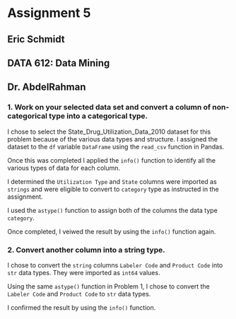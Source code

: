 # Assignment 5

## Eric Schmidt
## DATA 612: Data Mining
## Dr. AbdelRahman

### 1. Work on your selected data set and convert a column of non-categorical type into a categorical type.
I chose to select the State_Drug_Utilization_Data_2010 dataset for this problem because of the various data types and structure. I assigned the dataset to the `df` variable `DataFrame` using the `read_csv` function in Pandas.

Once this was completed I applied the `info()` function to identify all the various types of data for each column.

I determined the `Utilization Type` and `State` columns were imported as `strings` and were eligible to convert to `category` type as instructed in the assignment.

I used the `astype()` function to assign both of the columns the data type `category`.

Once completed, I veiwed the result by using the `info()` function again.

### 2. Convert another column into a string type.
I chose to convert the `string` columns `Labeler Code` and `Product Code` into `str` data types. They were imported as `int64` values.

Using the same `astype()` function in Problem 1, I chose to convert the `Labeler Code` and `Product Code` to `str` data types.

I confirmed the result by using the `info()` function.
